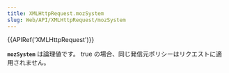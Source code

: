 ```yaml
---
title: XMLHttpRequest.mozSystem
slug: Web/API/XMLHttpRequest/mozSystem
---
```


{{APIRef('XMLHttpRequest')}}

**`mozSystem`** は論理値です。 true の場合、同じ発信元ポリシーはリクエストに適用されません。
